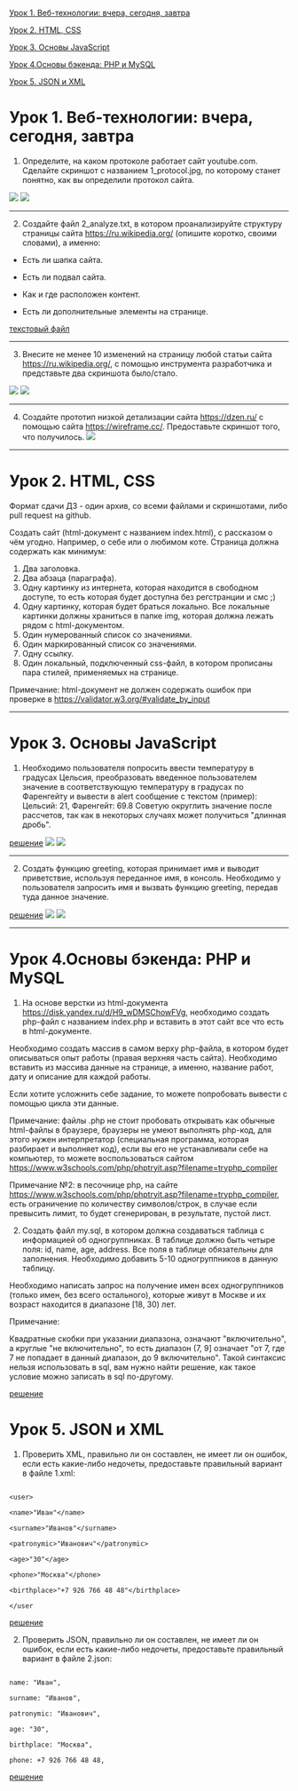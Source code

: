 [Урок 1. Веб-технологии: вчера, сегодня, завтра](#урок-1-веб-технологии-вчера-сегодня-завтра)

[Урок 2. HTML, CSS](#урок-2-html-css)

[Урок 3. Основы JavaScript](#урок-3-основы-javascript)

[Урок 4.Основы бэкенда: PHP и MySQL](#урок-4основы-бэкенда-php-и-mysql)

[Урок 5. JSON и XML](#урок-5-json-и-xml)


# Урок 1. Веб-технологии: вчера, сегодня, завтра

1. Определите, на каком протоколе работает сайт youtube.com.
Сделайте скриншот с названием 1_protocol.jpg, по которому станет понятно, как вы определили протокол сайта.

<kbd><img src="https://github.com/TatyanaProtas/HomeWork/blob/main/1_protocol.jpg?raw=true"/></kbd>
<kbd><img src="https://github.com/TatyanaProtas/HomeWork/blob/main/2_protocol.jpg?raw=true"/></kbd>
_____

2. Создайте файл 2_analyze.txt, в котором проанализируйте структуру страницы сайта https://ru.wikipedia.org/ (опишите коротко, своими словами), а именно:
- Есть ли шапка сайта.

- Есть ли подвал сайта.

- Как и где расположен контент.

- Есть ли дополнительные элементы на странице.

[текстовый файл](https://github.com/TatyanaProtas/HomeWork/blob/main/2_analyze.txt)

____
3. Внесите не менее 10 изменений на страницу любой статьи сайта https://ru.wikipedia.org/, с помощью инструмента разработчика и представьте два скриншота было/стало. 

<kbd><img src="https://github.com/TatyanaProtas/HomeWork/blob/main/3_before.jpg?raw=true"/></kbd>
<kbd><img src="https://github.com/TatyanaProtas/HomeWork/blob/main/3_after.jpg?raw=true"/></kbd>

______

4. Создайте прототип низкой детализации сайта https://dzen.ru/ с помощью сайта https://wireframe.cc/. Предоставьте скриншот того, что получилось.
<kbd><img src="https://github.com/TatyanaProtas/HomeWork/blob/main/4_proto.jpg?raw=true"/></kbd>


_____


# Урок 2. HTML, CSS
Формат сдачи ДЗ - один архив, со всеми файлами и скриншотами, либо pull request на github.

Создать сайт (html-документ с названием index.html), с рассказом о чём угодно. Например, о себе или о любимом коте.
Страница должна содержать как минимум:
1. Два заголовка.
2. Два абзаца (параграфа).
3. Одну картинку из интернета, которая находится в свободном доступе, то есть которая будет доступна без регстранции и смс ;) 
4. Одну картинку, которая будет браться локально. Все локальные картинки должны храниться в папке img, которая должна лежать рядом с html-документом.
5. Один нумерованный список со значениями.
6. Один маркированный список со значениями.
7. Одну ссылку.
8. Один локальный, подключенный css-файл, в котором прописаны пара стилей, применяемых на странице.

Примечание:
html-документ не должен содержать ошибок при проверке в https://validator.w3.org/#validate_by_input


_____
# Урок 3. Основы JavaScript


1. Необходимо пользователя попросить ввести температуру в градусах Цельсия, преобразовать введенное пользователем значение в соответствующую температуру в градусах по Фаренгейту и вывести в alert сообщение с текстом (пример): Цельсий: 21, Фаренгейт: 69.8 Советую округлить значение после рассчетов, так как в некоторых случаях может получиться "длинная дробь".

[решение](https://github.com/TatyanaProtas/HomeWork/blob/main/Урок%203/1.js)
<kbd><img src="https://github.com/TatyanaProtas/HomeWork/blob/main/Урок%203/температура.png?raw=true"/></kbd>
<kbd><img src="https://github.com/TatyanaProtas/HomeWork/blob/main/Урок%203/результат.png?raw=true"/></kbd>
___

2. Cоздать функцию greeting, которая принимает имя и выводит приветствие, используя переданное имя, в консоль. Необходимо у пользователя запросить имя и вызвать функцию greeting, передав туда данное значение.

[решение](https://github.com/TatyanaProtas/HomeWork/blob/main/Урок%203/2.js)
<kbd><img src="https://github.com/TatyanaProtas/HomeWork/blob/main/Урок%203/имя.png?raw=true"/></kbd>
<kbd><img src="https://github.com/TatyanaProtas/HomeWork/blob/main/Урок%203/приветИмя.png?raw=true"/></kbd>
___

# Урок 4.Основы бэкенда: PHP и MySQL

1. На основе верстки из html-документа https://disk.yandex.ru/d/H9_wDMSChowFVg, необходимо создать php-файл с названием index.php и вставить в этот сайт все что есть в html-документе.

Необходимо создать массив в самом верху php-файла, в котором будет описываться опыт работы (правая верхняя часть сайта). Необходимо вставить из массива данные на странице, а именно, название работ, дату и описание для каждой работы.


Если хотите усложнить себе задание, то можете попробовать вывести с помощью цикла эти данные.


Примечание: файлы .php не стоит пробовать открывать как обычные html-файлы в браузере, браузеры не умеют выполнять php-код, для этого нужен интерпретатор (специальная программа, которая разбирает и выполняет код), если вы его не устанавливали себе на компьютер, то можете воспользоваться сайтом https://www.w3schools.com/php/phptryit.asp?filename=tryphp_compiler

Примечание №2: в песочнице php, на сайте https://www.w3schools.com/php/phptryit.asp?filename=tryphp_compiler, есть ограничение по количеству символов/строк, в случае если превысить лимит, то будет сгенерирован, в результате, пустой лист.


2. Создать файл my.sql, в котором должна создаваться таблица с информацией об одногруппниках. В таблице должно быть четыре поля: id, name, age, address. Все поля в таблице обязательны для заполнения.
Необходимо добавить 5-10 одногруппников в данную таблицу.

Необходимо написать запрос на получение имен всех одногруппников (только имен, без всего остального), которые живут в Москве и их возраст находится в диапазоне [18, 30) лет.

Примечание:

Квадратные скобки при указании диапазона, означают "включительно", а круглые "не включительно", то есть диапазон (7, 9] означает "от 7, где 7 не попадает в данный диапазон, до 9 включительно". Такой синтаксис нельзя использовать в sql, вам нужно найти решение, как такое условие можно записать в sql по-другому.

[решение](https://github.com/TatyanaProtas/HomeWork/blob/main/Урок%204/index.html)

 # Урок 5. JSON и XML
 1. Проверить XML, правильно ли он составлен, не имеет ли он ошибок, если есть какие-либо недочеты, предоставьте правильный вариант в файле 1.xml:

```

<user>

<name>"Иван"</name>

<surname>"Иванов"</surname>

<patronymic>"Иванович"</patronymic>

<age>"30"</age>

<phone>"Москва"</phone>

<birthplace>"+7 926 766 48 48"</birthplace>

</user
```


[решение](https://github.com/TatyanaProtas/HomeWork/blob/main/Урок%205/1.xml)

2. Проверить JSON, правильно ли он составлен, не имеет ли он ошибок, если есть какие-либо недочеты, предоставьте правильный вариант в файле 2.json:

```

name: "Иван",

surname: "Иванов",

patronymic: "Иванович",

age: "30",

birthplace: "Москва",

phone: +7 926 766 48 48,
```

[решение](https://github.com/TatyanaProtas/HomeWork/blob/main/Урок%205/2.json)